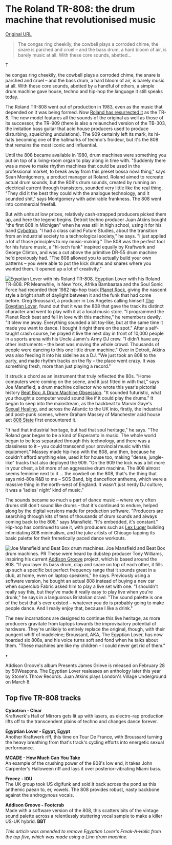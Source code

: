 # The Roland TR-808: the drum machine that revolutionised music

[Original URL](http://www.theguardian.com/music/2014/mar/06/roland-tr-808-drum-machine-revolutionised-music)

> The congas ring cheekily, the cowbell plays a corroded chime, the snare is parched and cruel – and the bass drum, a hard bloom of air, is barely music at all. With these core sounds, abetted...

<span class="drop-cap">
  <span class="drop-cap__inner">T</span>
</span>

he congas ring cheekily, the cowbell plays a corroded chime, the snare is parched and cruel – and the bass drum, a hard bloom of air, is barely music at all. With these core sounds, abetted by a handful of others, a simple drum machine gave house, techno and hip-hop the language it still speaks today.

The Roland TR-808 went out of production in 1983, even as the music that depended on it was being formed. Now [Roland has resurrected it](http://www.theguardian.com/music/2014/feb/14/roland-launch-new-instruments-808-909-303) as the TR-8\. The new model features all the sounds of the original as well as those of its successor, the TR-909 (there is also a relaunched version of the TB-303, the imitation bass guitar that acid house producers used to produce disturbing, squelching undulations). The 909 certainly left its mark, its hi-hats becoming one of the hallmarks of techno's froideur, but it's the 808 that remains the most iconic and influential.

Until the 808 became available in 1980, drum machines were something you put on top of a living-room organ to play along in time with. "Suddenly there was a move to make rhythm machines that could be used in the professional market, to break away from this preset bossa nova thing," says Sean Montgomery, a product manager at Roland. Roland aimed to recreate actual drum sounds, but the 808's drum sounds, created by running an electrical current through transistors, sounded very little like the real thing. "They did it the best they could with the analogue technology, and it sounded shit," says Montgomery with admirable frankness. The 808 went into commercial freefall.

But with units at low prices, relatively cash-strapped producers picked them up, and here the legend begins. Detroit techno producer Juan Atkins bought "the first 808 in Michigan" when he was still in high school, using it for his band [Cybotron](http://youtu.be/fGqiBFqWCTU). "I had a class called Future Studies, about the transition from an industrial society to a technological society," he says. "I just applied a lot of those principles to my music-making." The 808 was the perfect tool for his future music, a "hi-tech funk" inspired equally by Kraftwerk and George Clinton, and was a cut above the primitive DR-55 drum machine he'd previously had. "The 808 allowed you to actually build your own patterns – you were able to put the kick drums and snares where you wanted them. It opened up a lot of creativity."

![Egyptian Lover with his Roland TR-808.](http://i.guim.co.uk/static/w-300/h--/q-95/sys-images/Guardian/Pix/pictures/2014/3/6/1394120529061/Egyptian-Lover-with-his-R-009.jpg) Egyptian Lover with his Roland TR-808\. PR Meanwhile, in New York, Afrika Bambaataa and the Soul Sonic Force had recorded their 1982 hip-hop track [Planet Rock](http://www.youtube.com/watch?v=9lDCYjb8RHk), giving the nascent style a bright shaft of daylight between it and the funk that had come before. Greg Broussard, a producer in Los Angeles calling himself [The Egyptian Lover](http://youtu.be/1aATSUKu0jI), found out that it was the 808 that gave the track its distinct character and went to play with it at a local music store. "I programmed the Planet Rock beat and fell in love with this machine," he remembers dewily. "It blew me away. Everything sounded a bit toy-like, but at the same time it made you want to dance. I bought it right there on the spot." After a self-taught crash course, he played it live the next day in front of 10,000 people in a sports arena with his Uncle Jamm's Army DJ crew. "I didn't have any other instruments – the beat was moving the whole crowd. Thousands of people were dancing to this one little drum machine." Over in Detroit, Atkins was also feeding it into his sideline as a DJ. "We just took an 808 to the party, and made rhythm tracks on the fly – the place went crazy. It was something fresh, more than just playing a record."

It struck a chord as an instrument that truly reflected the 80s. "Home computers were coming on the scene, and it just fitted in with that," says Joe Mansfield, a drum machine collector who wrote this year's pictorial history [Beat Box: A Drum Machine Obsession](http://www.fngmagazine.com/2013/11/beat-box-a-drum-machine-obsession-book/). "It sounded futuristic, what you thought a computer would sound like if it could play the drums." It began to seep into the mainstream, as the backbeat to Marvin Gaye's [Sexual Healing](http://www.youtube.com/watch?v=rjlSiASsUIs), and across the Atlantic to the UK into, firstly, the industrial and post-punk scenes, where Graham Massey of Manchester acid house act [808 State](http://www.youtube.com/watch?v=tLxDRePUwEY) first encountered it.

"It had that industrial heritage, but had that soul heritage," he says. "The Roland gear began to be a kind of Esperanto in music. The whole world began to be less separated through this technology, and there was a classiness to it – you could transcend your provincial music with this equipment." Massey made hip-hop with the 808, and then, because he couldn't afford anything else, used it for house too, making "dense, jungle-like" tracks that also deployed the 909\. "On the 909 the kick was a bit more in your chest, a bit more of an aggressive drum machine. The 808 almost seems feminine next to it ... the cowbell on the 808, that's the thing that says mid-80s R&B to me – SOS Band, big dancefloor anthems, which were a massive thing in the north-west of England. It wasn't just nerdy DJ culture, it was a 'ladies' night' kind of music."

The sounds became so much a part of dance music – where very often drums still don't sound like drums – that it's continued to endure, helped along by the digital versions made for production software. "Producers are searching through kits of tens of thousands of drum sounds and always coming back to the 808," says Mansfield. "It's embedded, it's constant." Hip-hop has continued to use it, with producers such as [Lex Luger](http://www.youtube.com/watch?v=KLxGSCImITE) building intimidating 808 minimalism, and the juke artists of Chicago tapping its basic palette for their frenetically paced dance workouts.

![Joe Mansfield and Beat Box drum machines.](http://i.guim.co.uk/static/w-300/h--/q-95/sys-images/Guardian/Pix/pictures/2014/3/6/1394120667309/Joe-Mansfield-and-Beat-Bo-009.jpg) Joe Mansfield and Beat Box drum machines. PR These were heard by dubstep producer Tony Williams, inspiring his current [Addison Groove](http://youtu.be/gWfiog1Ure4) project, which is based around the 808\. "If you layer its bass drum, clap and snare on top of each other, it fills up such a specific but perfect frequency range that it sounds great in a club, at home, even on laptop speakers," he says. Previously using a software version, he bought an actual 808 instead of buying a new car when superclub Fabric asked him to play a live set with one. "I shouldn't really say this, but they've made it really easy to play live when you're drunk," he says in a languorous Bristolian drawl. "The sound palette is one of the best that's ever existed – whatever you do is probably going to make people dance. And I really enjoy that, because I like a drink."

The new incarnations are designed to continue this live heritage, as more producers gravitate from laptops towards the improvisatory potential of hardware. They're unlikely to entirely replace the original, though, with their pungent whiff of madeleine; Broussard, AKA, The Egyptian Lover, has now hoarded six 808s, and his voice turns soft and fond when he talks about them. "These machines are like my children – I could never get rid of them."

<span class="bullet">•</span>

 Addison Groove's album Presents James Grieve is released on February 28 by 50Weapons. The Egyptian Lover realeases an anthology later this year by Stone's Throw Records. Juan Atkins plays London's Village Underground on March 8.

## Top five TR-808 tracks

**Cybotron - Clear**<br>
Kraftwerk's Hall of Mirrors gets lit up with lasers, as electro-rap production lifts off to the transcendent plains of techno and changes dance forever.

**Egyptian Lover - Egypt, Egypt**<br>
Another Kraftwerk riff, this time on Tour De France, with Broussard turning the heavy breathing from that's track's cycling efforts into energetic sexual performance.

**MCADE - How Much Can You Take**<br>
An example of the crushing power of the 808's low end, it takes John Carpenter's Halloween riff and lays it over posterior-vibrating Miami bass.

**Freeez - IOU**<br>
The UK group took US digifunk and sold it back across the pond as this anthemic paean to, er, vowels. The 808 provides robust, nasty backbone against the androgynous vocals.

**Addison Groove - Footcrab**<br>
Made with a software version of the 808, this scatters bits of the vintage sound palette across a relentlessly stuttering vocal sample to make a killer US-UK hybrid. **BBT**

_This article was amended to remove Egyptian Lover's Freak-A-Holic from the top five, which was made using a Linn drum machine._
